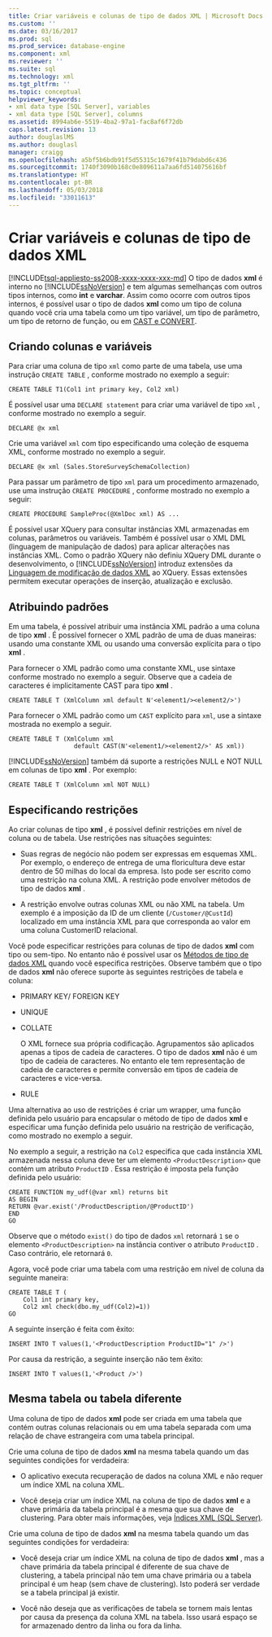 ```yaml
---
title: Criar variáveis e colunas de tipo de dados XML | Microsoft Docs
ms.custom: ''
ms.date: 03/16/2017
ms.prod: sql
ms.prod_service: database-engine
ms.component: xml
ms.reviewer: ''
ms.suite: sql
ms.technology: xml
ms.tgt_pltfrm: ''
ms.topic: conceptual
helpviewer_keywords:
- xml data type [SQL Server], variables
- xml data type [SQL Server], columns
ms.assetid: 8994ab6e-5519-4ba2-97a1-fac8af6f72db
caps.latest.revision: 13
author: douglaslMS
ms.author: douglasl
manager: craigg
ms.openlocfilehash: a5bf5b6bdb91f5d55315c1679f41b79dabd6c436
ms.sourcegitcommit: 1740f3090b168c0e809611a7aa6fd514075616bf
ms.translationtype: HT
ms.contentlocale: pt-BR
ms.lasthandoff: 05/03/2018
ms.locfileid: "33011613"
---
```

# <a name="create-xml-data-type-variables-and-columns"></a>Criar variáveis e colunas de tipo de dados XML
[!INCLUDE[tsql-appliesto-ss2008-xxxx-xxxx-xxx-md](../../includes/tsql-appliesto-ss2008-xxxx-xxxx-xxx-md.md)]
  O tipo de dados **xml** é interno no [!INCLUDE[ssNoVersion](../../includes/ssnoversion-md.md)] e tem algumas semelhanças com outros tipos internos, como **int** e **varchar**. Assim como ocorre com outros tipos internos, é possível usar o tipo de dados **xml** como um tipo de coluna quando você cria uma tabela como um tipo variável, um tipo de parâmetro, um tipo de retorno de função, ou em [CAST e CONVERT](../../t-sql/functions/cast-and-convert-transact-sql.md).  
  
## <a name="creating-columns-and-variables"></a>Criando colunas e variáveis  
 Para criar uma coluna de tipo `xml` como parte de uma tabela, use uma instrução `CREATE TABLE` , conforme mostrado no exemplo a seguir:  
  
```  
CREATE TABLE T1(Col1 int primary key, Col2 xml)   
```  
  
 É possível usar uma `DECLARE statement` para criar uma variável de tipo `xml` , conforme mostrado no exemplo a seguir.  
  
```  
DECLARE @x xml   
```  
  
 Crie uma variável `xml` com tipo especificando uma coleção de esquema XML, conforme mostrado no exemplo a seguir.  
  
```  
DECLARE @x xml (Sales.StoreSurveySchemaCollection)  
```  
  
 Para passar um parâmetro de tipo `xml` para um procedimento armazenado, use uma instrução `CREATE PROCEDURE` , conforme mostrado no exemplo a seguir:  
  
```  
CREATE PROCEDURE SampleProc(@XmlDoc xml) AS ...   
```  
  
 É possível usar XQuery para consultar instâncias XML armazenadas em colunas, parâmetros ou variáveis. Também é possível usar o XML DML (linguagem de manipulação de dados) para aplicar alterações nas instâncias XML. Como o padrão XQuery não definiu XQuery DML durante o desenvolvimento, o [!INCLUDE[ssNoVersion](../../includes/ssnoversion-md.md)] introduz extensões da [Linguagem de modificação de dados XML](../../t-sql/xml/xml-data-modification-language-xml-dml.md) ao XQuery. Essas extensões permitem executar operações de inserção, atualização e exclusão.  
  
## <a name="assigning-defaults"></a>Atribuindo padrões  
 Em uma tabela, é possível atribuir uma instância XML padrão a uma coluna de tipo **xml** . É possível fornecer o XML padrão de uma de duas maneiras: usando uma constante XML ou usando uma conversão explícita para o tipo **xml** .  
  
 Para fornecer o XML padrão como uma constante XML, use sintaxe conforme mostrado no exemplo a seguir. Observe que a cadeia de caracteres é implicitamente CAST para tipo **xml** .  
  
```  
CREATE TABLE T (XmlColumn xml default N'<element1/><element2/>')  
```  
  
 Para fornecer o XML padrão como um `CAST` explícito para `xml`, use a sintaxe mostrada no exemplo a seguir.  
  
```  
CREATE TABLE T (XmlColumn xml   
                  default CAST(N'<element1/><element2/>' AS xml))  
```  
  
 [!INCLUDE[ssNoVersion](../../includes/ssnoversion-md.md)] também dá suporte a restrições NULL e NOT NULL em colunas de tipo **xml** . Por exemplo:  
  
```  
CREATE TABLE T (XmlColumn xml NOT NULL)  
```  
  
## <a name="specifying-constraints"></a>Especificando restrições  
 Ao criar colunas de tipo **xml** , é possível definir restrições em nível de coluna ou de tabela. Use restrições nas situações seguintes:  
  
-   Suas regras de negócio não podem ser expressas em esquemas XML. Por exemplo, o endereço de entrega de uma floricultura deve estar dentro de 50 milhas do local da empresa. Isto pode ser escrito como uma restrição na coluna XML. A restrição pode envolver métodos de tipo de dados **xml** .  
  
-   A restrição envolve outras colunas XML ou não XML na tabela. Um exemplo é a imposição da ID de um cliente (`/Customer/@CustId`) localizado em uma instância XML para que corresponda ao valor em uma coluna CustomerID relacional.  
  
 Você pode especificar restrições para colunas de tipo de dados **xml** com tipo ou sem-tipo. No entanto não é possível usar os [Métodos de tipo de dados XML](../../t-sql/xml/xml-data-type-methods.md) quando você especifica restrições. Observe também que o tipo de dados **xml** não oferece suporte às seguintes restrições de tabela e coluna:  
  
-   PRIMARY KEY/ FOREIGN KEY  
  
-   UNIQUE  
  
-   COLLATE  
  
     O XML fornece sua própria codificação. Agrupamentos são aplicados apenas a tipos de cadeia de caracteres. O tipo de dados **xml** não é um tipo de cadeia de caracteres. No entanto ele tem representação de cadeia de caracteres e permite conversão em tipos de cadeia de caracteres e vice-versa.  
  
-   RULE  
  
 Uma alternativa ao uso de restrições é criar um wrapper, uma função definida pelo usuário para encapsular o método de tipo de dados **xml** e especificar uma função definida pelo usuário na restrição de verificação, como mostrado no exemplo a seguir.  
  
 No exemplo a seguir, a restrição na `Col2` especifica que cada instância XML armazenada nessa coluna deve ter um elemento `<ProductDescription>` que contém um atributo `ProductID` . Essa restrição é imposta pela função definida pelo usuário:  
  
```  
CREATE FUNCTION my_udf(@var xml) returns bit  
AS BEGIN   
RETURN @var.exist('/ProductDescription/@ProductID')  
END  
GO  
```  
  
 Observe que o método `exist()` do tipo de dados `xml` retornará `1` se o elemento `<ProductDescription>` na instância contiver o atributo `ProductID` . Caso contrário, ele retornará `0`.  
  
 Agora, você pode criar uma tabela com uma restrição em nível de coluna da seguinte maneira:  
  
```  
CREATE TABLE T (  
    Col1 int primary key,   
    Col2 xml check(dbo.my_udf(Col2)=1))  
GO  
```  
  
 A seguinte inserção é feita com êxito:  
  
```  
INSERT INTO T values(1,'<ProductDescription ProductID="1" />')  
```  
  
 Por causa da restrição, a seguinte inserção não tem êxito:  
  
```  
INSERT INTO T values(1,'<Product />')  
```  
  
## <a name="same-or-different-table"></a>Mesma tabela ou tabela diferente  
 Uma coluna de tipo de dados **xml** pode ser criada em uma tabela que contém outras colunas relacionais ou em uma tabela separada com uma relação de chave estrangeira com uma tabela principal.  
  
 Crie uma coluna de tipo de dados **xml** na mesma tabela quando um das seguintes condições for verdadeira:  
  
-   O aplicativo executa recuperação de dados na coluna XML e não requer um índice XML na coluna XML.  
  
-   Você deseja criar um índice XML na coluna de tipo de dados **xml** e a chave primária da tabela principal é a mesma que sua chave de clustering. Para obter mais informações, veja [Índices XML &#40;SQL Server&#41;](../../relational-databases/xml/xml-indexes-sql-server.md).  
  
 Crie uma coluna de tipo de dados **xml** na mesma tabela quando um das seguintes condições for verdadeira:  
  
-   Você deseja criar um índice XML na coluna de tipo de dados **xml** , mas a chave primária da tabela principal é diferente de sua chave de clustering, a tabela principal não tem uma chave primária ou a tabela principal é um heap (sem chave de clustering). Isto poderá ser verdade se a tabela principal já existir.  
  
-   Você não deseja que as verificações de tabela se tornem mais lentas por causa da presença da coluna XML na tabela. Isso usará espaço se for armazenado dentro da linha ou fora da linha.  
  
  
